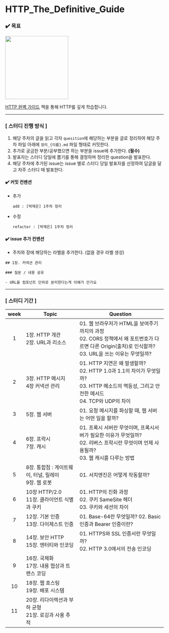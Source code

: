 # HTTP_The_Definitive_Guide

### ✔️ 목표

<img src = "https://contents.kyobobook.co.kr/sih/fit-in/458x0/pdt/9788966261208.jpg" width ="200px">

<a href = "https://product.kyobobook.co.kr/detail/S000001033001">HTTP 완벽 가이드</a> 책을 통해 HTTP를 깊게 학습합니다.

--- 
### [ 스터디 진행 방식 ]

1. 해당 주차의 글을 읽고 각자 `quesition`에 해당하는 부분을 글로 정리하여 해당 주차 파일 아래에 `정리_{이름}.md` 파일 형태로 커밋한다.
2. 추가로 궁금한 부분/공부했으면 하는 부분을 issue에 추가한다. **(필수)**
3. 발표자는 스터디 당일에 뽑기를 통해 결정하며 정리한 question을 발표한다.
4. 해당 주차에 추가된 issue는 issue 별로 스터디 당일 발표자를 선정하여 답글을 달고 차주 스터디 때 발표한다.

#### ✔️ 커밋 컨벤션

- 추가
  ```
  add : [박재은] 1주차 정리
  ```

- 수정
  ```
  refactor : [박재은] 1주차 정리
  ```

#### ✔️ issue 추가 컨벤션

- 주차와 장에 해당하는 라벨을 추가한다. (없을 경우 라벨 생성)

```
## 1장. 커넥션 관리

### 질문 / 내용 공유

- URL을 컴포넌트 단위로 분리한다는게 이해가 안가요

```

---

### [ 스터디 기간 ]

| week | Topic                                  | Question                                                                                                            |
|:----:|----------------------------------------|---------------------------------------------------------------------------------------------------------------------|
|  1   | 1장. HTTP 개관 <br> 2장. URL과 리소스          | 01. 웹 브라우저가 HTML을 보여주기 까지의 과정 <br> 02. CORS 정책에서 왜 포트번호가 다르면 다른 Origin(출처)로 인식할까? <br> 03. URL을 쓰는 이유는 무엇일까?        |
|  2   | 3장. HTTP 메시지 <br> 4장 커넥션 관리            | 01. HTTP 지연은 왜 발생할까? <br> 02. HTTP 1.0과 1.1의 차이가 무엇일까? <br> 03. HTTP 메소드의 멱등성, 그리고 안전한 메서드 <br> 04. TCP와 UDP의 차이 |
|  3   | 5장. 웹 서버                               | 01. 요청 메시지를 파싱할 때, 웹 서버는 어떤 일을 할까?                                                                                  |
|  4   | 6장. 프락시 <br> 7장. 캐시                    | 01. 프록시 서버란 무엇이며, 프록시서버가 필요한 이유가 무엇일까? <br> 02. 리버스 프락시란 무엇이며 언제 사용될까? <br> 03. 웹 캐시를 다루는 방법                        |
|  5   | 8장. 통합점 : 게이트웨이, 터널, 릴레이 <br> 9장. 웹 로봇 | 01. 서치엔진은 어떻게 작동할까?                                                                                                 |
|  6   | 10장 HTTP/2.0 <br> 11장. 클라이언트 식별과 쿠키    | 01. HTTP의 진화 과정 <br> 02. 쿠키 SameSite 헤더 <br> 03. 쿠키와 세션의 차이                                                         |
|  7   | 12장. 기본 인증 <br> 13장. 다이제스트 인증          | 01. Base-64란 무엇일까? 02. Basic 인증과 Bearer 인증이란?                                                                       |
|  8   | 14장. 보안 HTTP <br> 15장. 엔터티와 인코딩        | 01. HTTPS와 SSL 인증서란 무엇일까? <br> 02. HTTP 3.0에서의 전송 인코딩                                                               |
|  9   | 16장. 국제화 <br> 17장. 내용 협상과 트랜스 코딩       |                                                                                                                     |
|  10  | 18장. 웹 호스팅 <br> 19장. 배포 시스템            |                                                                                                                     |
|  11  | 20장. 리다이렉션과 부하 균형 <br> 21장. 로깅과 사용 추적  |                                                                                                                     |
